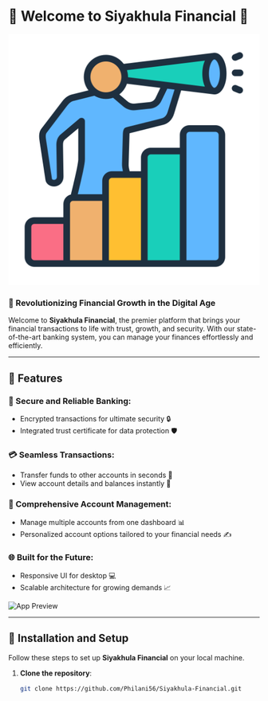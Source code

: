 # 🌟 Welcome to Siyakhula Financial 🌟

![Siyakhula Financial Banner](./Images/future.png) <!-- Replace with your image URL -->

### 💼 Revolutionizing Financial Growth in the Digital Age

Welcome to **Siyakhula Financial**, the premier platform that brings your financial transactions to life with trust, growth, and security. With our state-of-the-art banking system, you can manage your finances effortlessly and efficiently.

---

## 📱 Features

### 🔐 Secure and Reliable Banking:
- Encrypted transactions for ultimate security 🔒
- Integrated trust certificate for data protection 🛡️

### 💳 Seamless Transactions:
- Transfer funds to other accounts in seconds 💸
- View account details and balances instantly 🧾

### 🏦 Comprehensive Account Management:
- Manage multiple accounts from one dashboard 📊
- Personalized account options tailored to your financial needs ✍️

### 🌐 Built for the Future:
- Responsive UI for desktop 💻
- Scalable architecture for growing demands 📈

![App Preview](https://via.placeholder.com/600x300.png?text=App+Preview) <!-- Replace with your image URL -->

---

## 🔧 Installation and Setup

Follow these steps to set up **Siyakhula Financial** on your local machine.

1. **Clone the repository**:
   ```bash
   git clone https://github.com/Philani56/Siyakhula-Financial.git
